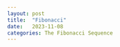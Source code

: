 ```yaml
---
layout: post
title:  "Fibonacci"
date:   2023-11-08
categories: The Fibonacci Sequence
---
```

<div id="fibonacci-container"></div>
<script src="/js/fibonacci.js"></script>